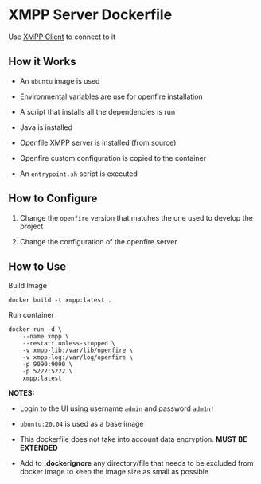 # XMPP Server Dockerfile

Use [XMPP Client](https://github.com/GeorgeGiannopoulos/clients/tree/master/xmpp_client) to connect to it

## How it Works

- An `ubuntu` image is used

- Environmental variables are use for openfire installation

- A script that installs all the dependencies is run

- Java is installed

- Openfile XMPP server is installed (from source)

- Openfire custom configuration is copied to the container

- An `entrypoint.sh` script is executed

## How to Configure

1. Change the `openfire` version that matches the one used to develop the project

2. Change the configuration of the openfire server

## How to Use

Build Image

```shell
docker build -t xmpp:latest .
```

Run container
```shell
docker run -d \
    --name xmpp \
    --restart unless-stopped \
    -v xmpp-lib:/var/lib/openfire \
    -v xmpp-log:/var/log/openfire \
    -p 9090:9090 \
    -p 5222:5222 \
    xmpp:latest
```

**NOTES:**

- Login to the UI using username `admin` and password `adm1n!`

- `ubuntu:20.04` is used as a base image

- This dockerfile does not take into account data encryption. **MUST BE EXTENDED**

- Add to **.dockerignore** any directory/file that needs to be excluded from docker image to keep the image size as small as possible
